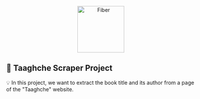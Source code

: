 <p align="center">
  <a href="https://gofiber.io">
    <img alt="Fiber" height="125" src="https://storage.googleapis.com/kaggle-datasets-images/452532/854513/fe1bcdc1e5282bf9cd68dd23ac6a3566/dataset-card.png?t=2020-01-09-02-54-54">
  </a>
</p>

##  📖 Taaghche Scraper Project

💡 In this project, we want to extract  the book title and its author from a page of the "Taaghche" website.
